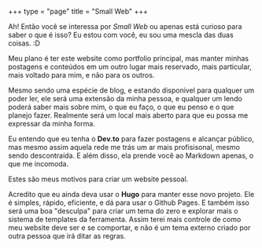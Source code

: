 +++
type = "page"
title = "Small Web"
+++

Ah! Então você se interessa por *Small Web* ou apenas está curioso para saber o
que é isso? Eu estou com você, eu sou uma mescla das duas coisas. :D

Meu plano é ter este website como portfolio principal, mas manter minhas postagens
e conteúdos em um outro lugar mais reservado, mais particular, mais voltado para
mim, e não para os outros.

Mesmo sendo uma espécie de blog, e estando disponivel para qualquer um poder ler,
ele será uma extensão da minha pessoa, e qualquer um lendo poderá saber mais sobre
mim, o que eu faço, o que eu penso e o que planejo fazer. Realmente será um local
mais aberto para que eu possa me expressar da minha forma.

Eu entendo que eu tenha o **Dev.to** para fazer postagens e alcançar público, mas
mesmo assim aquela rede me trás um ar mais profisisonal, mesmo sendo descontraída.
E além disso, ela prende você ao Markdown apenas, o que me incomoda.

Estes são meus motivos para criar um website pessoal.

Acredito que eu ainda deva usar o **Hugo** para manter esse novo projeto. Ele é
simples, rápido, eficiente, e dá para usar o Github Pages. E também isso será uma
boa "desculpa" para criar um tema do zero e explorar mais o sistema de templates
da ferramenta. Assim terei mais controle de como meu website deve ser e se
comportar, e não é um tema externo criado por outra pessoa que irá ditar as regras.